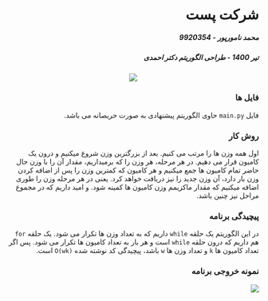 <div dir="rtl">

# شرکت پست
##### محمد نامورپور - 9920354
##### تیر 1400 - طراحی الگوریتم دکتر احمدی

<p align="center">
  <img src="https://cdn1.bbcode0.com/uploads/2021/7/3/39fadb384314b7edebddfc8abb9f5d1d-full.jpg" />
</p>

### فایل ها
فایل `main.py` حاوی الگوریتم پیشنهادی به صورت حریصانه می باشد.
  
### روش کار
اول همه وزن ها را مرتب می کنیم. بعد از بزرگترین وزن شروع میکنیم و درون یک کامیون قرار می دهیم. در هر مرحله، هر وزن را که برمیداریم، مقدار آن را با وزن حال حاضر تمام کامیون ها جمع میکنیم و هر کامیون که کمترین وزن را پس از اضافه کردن وزن بار دارد، آن وزن جدید را نیز دریافت خواهد کرد. یعنی در هر مرحله وزن را طوری اضافه میکنیم که مقدار ماکزیمم وزن کامیون ها کمینه شود. و امید داریم که در مجموع مراحل نیز چنین باشد.

### پیچیدگی برنامه
در این الگوریتم یک حلقه `while` داریم که به تعداد وزن ها تکرار می شود. یک حلقه `for` هم داریم که درون حلقه `while` است و هر بار به تعداد کامیون ها تکرار می شود. پس اگر تعداد کامیون ها `k` و تعداد وزن ها `w` باشد، پیچیدگی کد نوشته شده `O(wk)` است.

### نمونه خروجی برنامه

<img src="https://cdn1.bbcode0.com/uploads/2021/7/3/9429d1a556dda548077dedecb481e1fe-full.png" />

</div>
